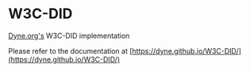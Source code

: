 # W3C-DID
[Dyne.org's](http://dyne.org/) W3C-DID implementation

Please refer to the documentation at [https://dyne.github.io/W3C-DID/](https://dyne.github.io/W3C-DID/)
